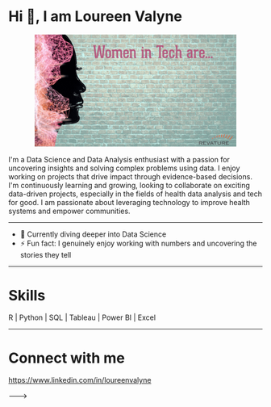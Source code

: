 # Hi 👋, I am Loureen Valyne

<p align="center">
  <img src="women-in-tech.gif" alt="Your GIF Description" width="400" height="auto">
</p>

I'm a Data Science and Data Analysis enthusiast with a passion for uncovering insights and solving complex problems using data. I enjoy working on projects that drive impact through evidence-based decisions. I'm continuously learning and growing, looking to collaborate on exciting data-driven projects, especially in the fields of health data analysis and tech for good. I am passionate about leveraging technology to improve health systems and empower communities.

---

- 🌱 Currently diving deeper into Data Science
- ⚡ Fun fact: I genuinely enjoy working with numbers and uncovering the stories they tell

---

# Skills
 R | Python | SQL |
 Tableau | Power BI |
 Excel

---

# Connect with me
https://www.linkedin.com/in/loureenvalyne

--->
